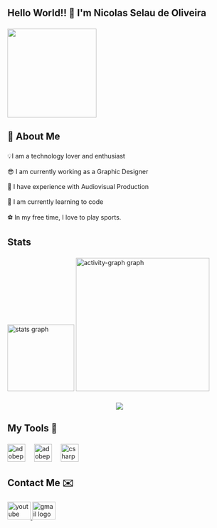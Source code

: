 <h2 align="left">Hello World!! 👋 I'm Nicolas Selau de Oliveira</h2>

###

<div align="left">
  <img height="200" src="https://i.pinimg.com/564x/43/56/1f/43561f38c19563835775f84234a59190.jpg"  />
</div>

###

<h2 align="left">👋 About Me</h2>

###

<p align="left">💡I am a technology lover and enthusiast<br><br>😎 I am currently working as a Graphic Designer<br><br>🔨 I have experience with Audiovisual Production<br><br>🤖 I am currently learning to code<br><br>⚽ In my free time, I love to play sports.</p>

###

<h2 align="left">Stats</h2>

###

<div align="left">
  <img src="https://github-readme-stats.vercel.app/api?username=Selaw16&hide_title=false&hide_rank=false&show_icons=true&include_all_commits=true&count_private=true&disable_animations=false&theme=algolia&locale=en&hide_border=false&order=1" height="150" alt="stats graph"  />
  <img src="https://github-readme-activity-graph.vercel.app/graph?username=Selaw16&radius=16&theme=react&area=true&order=5" height="300" alt="activity-graph graph"  />
</div>

###

<div align="center">
  <img src="https://profile-counter.glitch.me/Selaw16/count.svg?"  />
</div>

###

<h2 align="left">My Tools 🔨</h2>

###

<div align="left">
  <img src="https://skillicons.dev/icons?i=ps" height="40" alt="adobephotoshop logo"  />
  <img width="12" />
  <img src="https://skillicons.dev/icons?i=pr" height="40" alt="adobepremierepro logo"  />
  <img width="12" />
  <img src="https://skillicons.dev/icons?i=cs" height="40" alt="csharp logo"  />
</div>

###

<h2 align="left">Contact Me ✉️</h2>

###

<div align="left">
  </a>
  <a href="https://www.youtube.com/@nsselau" target="_blank">
    <img src="https://raw.githubusercontent.com/maurodesouza/profile-readme-generator/master/src/assets/icons/social/youtube/default.svg" width="52" height="40" alt="youtube logo"  />
  </a>
  <a href="eusouniko123@gmail.com" target="_blank">
    <img src="https://raw.githubusercontent.com/maurodesouza/profile-readme-generator/master/src/assets/icons/social/gmail/default.svg" width="52" height="40" alt="gmail logo"  />
  </a>
</div>

###
